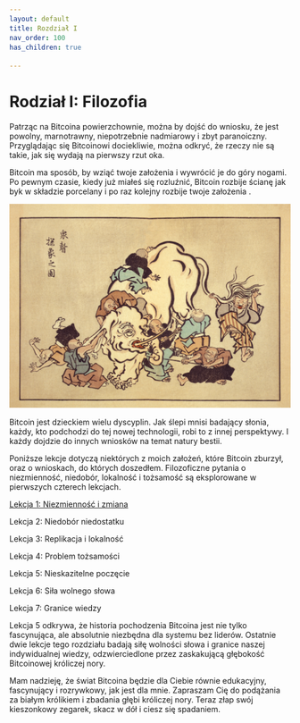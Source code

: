 ```yaml
---
layout: default
title: Rozdział I
nav_order: 100
has_children: true

---
```


# Rodział I: Filozofia

Patrząc na Bitcoina powierzchownie, można by dojść do wniosku, że jest powolny, marnotrawny, niepotrzebnie nadmiarowy i zbyt paranoiczny. Przyglądając się Bitcoinowi dociekliwie, można odkryć, że rzeczy nie są takie, jak się wydają na pierwszy rzut oka.

Bitcoin ma sposób, by wziąć twoje założenia i wywrócić je do góry nogami.
Po pewnym czasie, kiedy już miałeś się rozluźnić, Bitcoin rozbije ścianę jak byk w składzie porcelany i po raz kolejny rozbije twoje założenia .

![Blind monks examining the Bitcoin bull](images/blind-monks.jpg)

Bitcoin jest dzieckiem wielu dyscyplin. Jak ślepi mnisi badający słonia,
każdy, kto podchodzi do tej nowej technologii, robi to z innej perspektywy.
I każdy dojdzie do innych wniosków na temat natury bestii.

Poniższe lekcje dotyczą niektórych z moich założeń, które Bitcoin zburzył, oraz o wnioskach, do których doszedłem. Filozoficzne pytania o niezmienność, niedobór, lokalność i tożsamość są eksplorowane w pierwszych czterech lekcjach.

[Lekcja 1: Niezmienność i zmiana](01.html)

Lekcja 2: Niedobór niedostatku

Lekcja 3: Replikacja i lokalność

Lekcja 4: Problem tożsamości

Lekcja 5: Nieskazitelne poczęcie

Lekcja 6: Siła wolnego słowa

Lekcja 7: Granice wiedzy

Lekcja 5 odkrywa, że historia pochodzenia Bitcoina jest nie tylko fascynująca, ale
absolutnie niezbędna dla systemu bez liderów. Ostatnie dwie lekcje tego rozdziału  badają siłę wolności słowa i granice naszej indywidualnej wiedzy, odzwierciedlone przez zaskakującą głębokość Bitcoinowej króliczej nory.

Mam nadzieję, że świat Bitcoina będzie dla Ciebie równie edukacyjny, fascynujący i
rozrywkowy, jak jest dla mnie. Zapraszam Cię do podążania za białym królikiem i
zbadania głębi króliczej nory. Teraz złap swój kieszonkowy zegarek, skacz w dół i ciesz się spadaniem.
